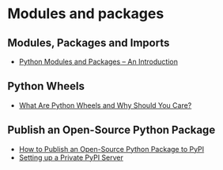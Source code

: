 # Modules and packages

## Modules, Packages and Imports
- [Python Modules and Packages – An Introduction](https://realpython.com/python-modules-packages/)

## Python Wheels
- [What Are Python Wheels and Why Should You Care?](https://realpython.com/python-wheels/)

## Publish an Open-Source Python Package
- [How to Publish an Open-Source Python Package to PyPI](https://realpython.com/pypi-publish-python-package/#publishing-to-pypi)
- [Setting up a Private PyPI Server](https://testdriven.io/blog/private-pypi/)

